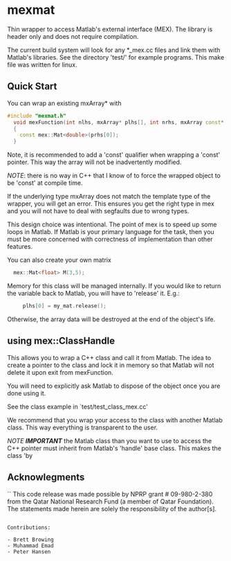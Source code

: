 # mexmat

Thin wrapper to access Matlab's external interface (MEX). The library is
header only and does not require compilation.

The current build system will look for any *_mex.cc files and link them with
Matlab's libraries. See the directory 'test/' for example programs. This make
file was written for linux.


## Quick Start

You can wrap an existing mxArray* with


```cpp
#include "mexmat.h"
  void mexFunction(int nlhs, mxArray* plhs[], int nrhs, mxArray const* prhs[])
  {
    const mex::Mat<double>(prhs[0]);
  }
```

Note, it is recommended to add a 'const' qualifier when wrapping a 'const'
pointer. This way the array will not be inadvertently modified.

*NOTE*: there is no way in C++ that I know of to force the wrapped object to be
'const' at compile time.

If the underlying type mxArray does not match the template type of the wrapper,
you will get an error. This ensures you get the right type in mex and you will
not have to deal with segfaults due to wrong types.

This design choice was intentional. The point of mex is to speed up some loops
in Matlab. If Matlab is your primary language for the task, then you must be
more concerned with correctness of implementation than other features.

You can also create your own matrix

 ```cpp
   mex::Mat<float> M(3,5);
 ```


Memory for this class  will be managed internally. If you would like to return
the variable back to Matlab, you will have to 'release' it. E.g.:

```cpp
     plhs[0] = my_mat.release();
```

Otherwise, the array data will be destroyed at the end of the object's life.


## using mex::ClassHandle

This allows you to wrap a C++ class and call it from Matlab. The idea to create
a pointer to the class and lock it in memory so that Matlab will not delete it
upon exit from mexFunction.

You will need to explicitly ask Matlab to dispose of the object once you are
done using it.

See the class example in `test/test_class_mex.cc'

We recommend that you wrap your access to the class with another Matlab class.
This way everything is transparent to the user.

*NOTE* ***IMPORTANT*** the Matlab class than you want to use to access the C++ pointer
must inherit from Matlab's 'handle' base class. This makes the class 'by
## Acknowlegments

``
 This code release was made possible by NPRP grant # 09-980-2-380 from the Qatar
 National Research Fund (a member of Qatar Foundation). The statements made
 herein are solely the responsibility of the author[s].
```

Contributions:

- Brett Browing
- Muhammad Emad
- Peter Hansen

